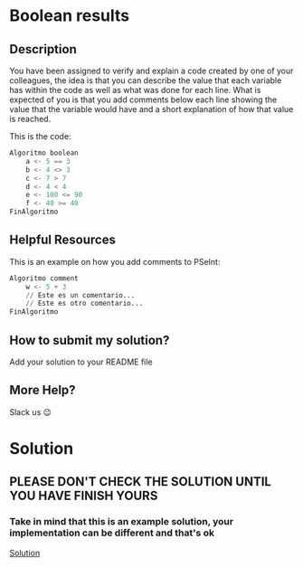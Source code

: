 # Boolean results

## Description

You have been assigned to verify and explain a code created by one of your colleagues, the idea is that you can describe the value that each variable has within the code as well as what was done for each line. What is expected of you is that you add comments below each line showing the value that the variable would have and a short explanation of how that value is reached.

This is the code:

```python
Algoritmo boolean
	a <- 5 == 3
	b <- 4 <> 3
	c <- 7 > 7
	d <- 4 < 4
	e <- 100 <= 90
	f <- 40 >= 40
FinAlgoritmo
```

## Helpful Resources

This is an example on how you add comments to PSeInt:

```python
Algoritmo comment
	w <- 5 + 3
	// Este es un comentario...
	// Este es otro comentario...
FinAlgoritmo
```

## How to submit my solution?

Add your solution to your README file

## More Help?

Slack us 😉

# Solution

## PLEASE DON'T CHECK THE SOLUTION UNTIL YOU HAVE FINISH YOURS

### Take in mind that this is an example solution, your implementation can be different and that's ok

[Solution](../sol)
